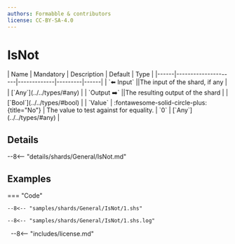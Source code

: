 ```yaml
---
authors: Formabble & contributors
license: CC-BY-SA-4.0
---
```



# IsNot

<div class="sh-parameters" markdown="1">
| Name | Mandatory | Description | Default | Type |
|------|---------------------|-------------|---------|------|
| `⬅️ Input` ||The input of the shard, if any | | [`Any`](../../types/#any) |
| `Output ➡️` ||The resulting output of the shard | | [`Bool`](../../types/#bool) |
| `Value` | :fontawesome-solid-circle-plus:{title="No"}  | The value to test against for equality. | `0` | [`Any`](../../types/#any) |

</div>



## Details

--8<-- "details/shards/General/IsNot.md"


## Examples

=== "Code"

  ```x86asm linenums="1"
  --8<-- "samples/shards/General/IsNot/1.shs"
  ```

  ```
  --8<-- "samples/shards/General/IsNot/1.shs.log"
  ```
&nbsp;
--8<-- "includes/license.md"

